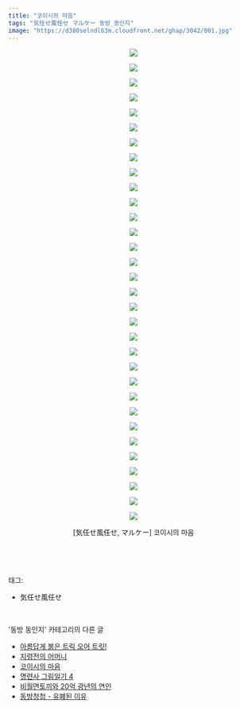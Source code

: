 ```yaml
---
title: "코이시의 마음"
tags: "気任せ風任せ マルケー 동방_동인지"
image: "https://d380selndl63m.cloudfront.net/ghap/3042/001.jpg"
---
```

<div class="article">
<p style="text-align: center; clear: none; float: none;"><img src="{{ site.imgserver5 }}/ghap/3042/001.jpg"/></p>
<p style="text-align: center; clear: none; float: none;"><img src="{{ site.imgserver5 }}/ghap/3042/002.jpg"/></p>
<p style="text-align: center; clear: none; float: none;"><img src="{{ site.imgserver5 }}/ghap/3042/003.jpg"/></p>
<p style="text-align: center; clear: none; float: none;"><img src="{{ site.imgserver5 }}/ghap/3042/004.jpg"/></p>
<p style="text-align: center; clear: none; float: none;"><img src="{{ site.imgserver5 }}/ghap/3042/005.jpg"/></p>
<p style="text-align: center; clear: none; float: none;"><img src="{{ site.imgserver5 }}/ghap/3042/006.jpg"/></p>
<p style="text-align: center; clear: none; float: none;"><img src="{{ site.imgserver5 }}/ghap/3042/007.jpg"/></p>
<p style="text-align: center; clear: none; float: none;"><img src="{{ site.imgserver5 }}/ghap/3042/008.jpg"/></p>
<p style="text-align: center; clear: none; float: none;"><img src="{{ site.imgserver5 }}/ghap/3042/009.jpg"/></p>
<p style="text-align: center; clear: none; float: none;"><img src="{{ site.imgserver5 }}/ghap/3042/010.jpg"/></p>
<p style="text-align: center; clear: none; float: none;"><img src="{{ site.imgserver5 }}/ghap/3042/011.jpg"/></p>
<p style="text-align: center; clear: none; float: none;"><img src="{{ site.imgserver5 }}/ghap/3042/012.jpg"/></p>
<p style="text-align: center; clear: none; float: none;"><img src="{{ site.imgserver5 }}/ghap/3042/013.jpg"/></p>
<p style="text-align: center; clear: none; float: none;"><img src="{{ site.imgserver5 }}/ghap/3042/014.jpg"/></p>
<p style="text-align: center; clear: none; float: none;"><img src="{{ site.imgserver5 }}/ghap/3042/015.jpg"/></p>
<p style="text-align: center; clear: none; float: none;"><img src="{{ site.imgserver5 }}/ghap/3042/016.jpg"/></p>
<p style="text-align: center; clear: none; float: none;"><img src="{{ site.imgserver5 }}/ghap/3042/017.jpg"/></p>
<p style="text-align: center; clear: none; float: none;"><img src="{{ site.imgserver5 }}/ghap/3042/018.jpg"/></p>
<p style="text-align: center; clear: none; float: none;"><img src="{{ site.imgserver5 }}/ghap/3042/019.jpg"/></p>
<p style="text-align: center; clear: none; float: none;"><img src="{{ site.imgserver5 }}/ghap/3042/020.jpg"/></p>
<p style="text-align: center; clear: none; float: none;"><img src="{{ site.imgserver5 }}/ghap/3042/021.jpg"/></p>
<p style="text-align: center; clear: none; float: none;"><img src="{{ site.imgserver5 }}/ghap/3042/022.jpg"/></p>
<p style="text-align: center; clear: none; float: none;"><img src="{{ site.imgserver5 }}/ghap/3042/023.jpg"/></p>
<p style="text-align: center; clear: none; float: none;"><img src="{{ site.imgserver5 }}/ghap/3042/024.jpg"/></p>
<p style="text-align: center; clear: none; float: none;"><img src="{{ site.imgserver5 }}/ghap/3042/025.jpg"/></p>
<p style="text-align: center; clear: none; float: none;"><img src="{{ site.imgserver5 }}/ghap/3042/026.jpg"/></p>
<p style="text-align: center; clear: none; float: none;"><img src="{{ site.imgserver5 }}/ghap/3042/027.jpg"/></p>
<p style="text-align: center; clear: none; float: none;"><img src="{{ site.imgserver5 }}/ghap/3042/028.jpg"/></p>
<p style="text-align: center; clear: none; float: none;"><img src="{{ site.imgserver5 }}/ghap/3042/029.jpg"/></p>
<p style="text-align: center; clear: none; float: none;"><img src="{{ site.imgserver5 }}/ghap/3042/030.jpg"/></p>
<p style="text-align: center; clear: none; float: none;"><img src="{{ site.imgserver5 }}/ghap/3042/031.jpg"/></p>
<p style="text-align: center; clear: none; float: none;"><img src="{{ site.imgserver5 }}/ghap/3042/032.jpg"/></p>
<p style="text-align: center; clear: none; float: none;">[気任せ風任せ, マルケー] 코이시의 마음</p>
<p><br/></p>
</div><br/>
<div class="tagTrail">
<p>태그: </p>
<ul>
<li>気任せ風任せ</li>
</ul>
</div><br/>
<div class="another">
<p>'동방 동인지' 카테고리의 다른 글</p>
<ul>
<li><a href="/ghap_3048">아름답게 붉은 트릭 오어 트릿!</a></li>
<li><a href="/ghap_3045">지령전의 어머니</a></li>
<li><a href="/ghap_3042">코이시의 마음</a></li>
<li><a href="/ghap_3037">명련사 그림일기 4</a></li>
<li><a href="/ghap_3036">비월면토끼와 20억 광년의 연인</a></li>
<li><a href="/ghap_3033">동방청첩 - 유폐된 이유</a></li>
</ul>
</div><br/>
<div class="cb_module cb_fluid">
<div class="cb_wrt cb_profile">
</div><!-- commentList close -->
</div><br/>
